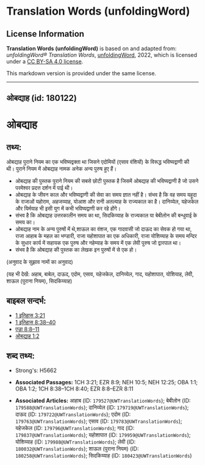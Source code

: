 # Translation Words (unfoldingWord)

## License Information

**Translation Words (unfoldingWord)** is based on and adapted from: _unfoldingWord® Translation Words_, [unfoldingWord](https://unfoldingword.org/utw), 2022, which is licensed under a [CC BY-SA 4.0 license](https://creativecommons.org/licenses/by-sa/4.0/legalcode.en).

This markdown version is provided under the same license.



--------------------------------

## ओबद्याह (id: 180122)

ओबद्याह
=======

तथ्य:
-----

ओबद्याह पुराने नियम का एक भविष्यद्वक्ता था जिसने एदोमियों (एसाव वंशियों) के विरूद्ध भविष्यद्वाणी की थी। पुराने नियम में ओबद्याह नामक अनेक अन्य पुरुष हुए हैं।

* ओबद्याह की पुस्तक पुराने नियम की सबसे छोटी पुस्तक है जिसमें ओबद्याह की भविष्यद्वाणी है जो उसने परमेश्वर प्रदत्त दर्शन में पाई थी।
* ओबद्याह के जीवन काल और भविष्यद्वाणी की सेवा का समय ज्ञात नहीं है। संभव है कि वह समय यहूदा के राजाओं यहोराम, अहजय्याह, योआश और रानी अतल्याह के राज्यकाल का है। दानिय्येल, यहेजकेल और यिर्मयाह भी इसी युग में कभी भविष्यद्वाणी कर रहे होंगे।
* संभव है कि ओबद्याह उत्तरकालीन समय का था, सिदकिय्याह के राज्यकाल या बेबीलोन की बन्धुवाई के समय का।
* ओबद्याह नाम के अन्य पुरुषों में थे,शाऊल का वंशज, एक गादवासी जो दाऊद का सेवक हो गया था, राजा आहाब के महल का भण्डारी, राजा यहोशापात का एक अधिकारी, राजा योशिय्याह के समय मन्दिर के सुधार कार्य में सहायक एक पुरुष और नहेम्याह के समय में एक लेवी पुरुष जो द्वारपाल था।
* संभव है कि ओबद्याह की पुस्तक का लेखक इन पुरुषों में से एक हो।

(अनुवाद के सुझाव नामों का अनुवाद)

(यह भी देखें: अहाब, बाबेल, दाऊद, एदोम, एसाव, यहेजकेल, दानिय्येल, गाद, यहोशापात, योशियाह, लेवी, शाऊल (पुराना नियम), सिदकिय्याह)

बाइबल सन्दर्भ:
--------------

* [1 इतिहास 3:21](https://ref.ly/1Chr0:0)
* [1 इतिहास 8:38–40](https://ref.ly/1Chr0:0)
* [एज्रा 8:8–11](https://ref.ly/Ezra8:8-Ezra8:11)
* [ओबद्याह 1:2](https://ref.ly/Obad1:2)

शब्द तथ्य:
----------

* Strong's: H5662

* **Associated Passages:** 1CH 3:21; EZR 8:9; NEH 10:5; NEH 12:25; OBA 1:1; OBA 1:2; 1CH 8:38–1CH 8:40; EZR 8:8–EZR 8:11
* **Associated Articles:** आहाब (ID: `179527@UWTranslationWords`); बेबीलोन (ID: `179588@UWTranslationWords`); दानिय्येल (ID: `179719@UWTranslationWords`); दाऊद (ID: `179722@UWTranslationWords`); एदोम (ID: `179763@UWTranslationWords`); एसाव (ID: `179783@UWTranslationWords`); यहेजकेल (ID: `179796@UWTranslationWords`); गाद (ID: `179837@UWTranslationWords`); यहोशापात (ID: `179959@UWTranslationWords`); योशिय्याह (ID: `179988@UWTranslationWords`); लेवी (ID: `180032@UWTranslationWords`); शाऊल (पुराना नियम) (ID: `180258@UWTranslationWords`); सिदकिय्याह (ID: `180423@UWTranslationWords`)

